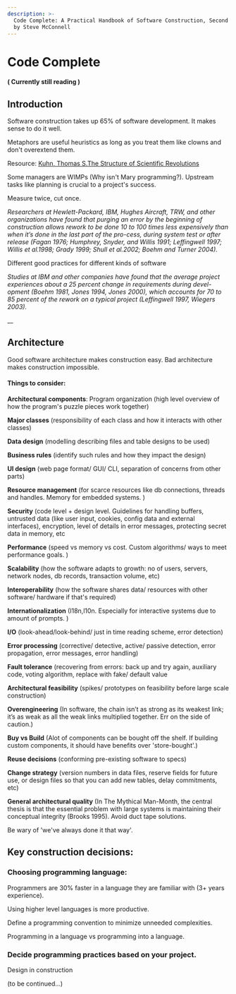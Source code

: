 ```yaml
---
description: >-
  Code Complete: A Practical Handbook of Software Construction, Second Edition
  by Steve McConnell
---
```


# Code Complete

#### \( Currently still reading \)

## Introduction

Software construction takes up 65% of software development. It makes sense to do it well.

Metaphors are useful heuristics as long as you treat them like clowns and don't overextend them.

Resource: [Kuhn, Thomas S.The Structure of Scientific Revolutions](https://projektintegracija.pravo.hr/_download/repository/Kuhn_Structure_of_Scientific_Revolutions.pdf)

Some managers are WIMPs \(Why isn't Mary programming?\). Upstream tasks like planning is crucial to a project's success.

Measure twice, cut once.

_Researchers at Hewlett-Packard, IBM, Hughes Aircraft, TRW, and other organizations have found that purging an error by the beginning of construction allows rework to be done 10 to 100 times less expensively than when it’s done in the last part of the pro-cess, during system test or after release \(Fagan 1976; Humphrey, Snyder, and Willis 1991; Leffingwell 1997; Willis et al.1998; Grady 1999; Shull et al.2002; Boehm and Turner 2004\)._

Different good practices for different kinds of software

_Studies at IBM and other companies have found that the average project experiences about a 25 percent change in requirements during devel-opment \(Boehm 1981, Jones 1994, Jones 2000\), which accounts for 70 to 85 percent of the rework on a typical project \(Leffingwell 1997, Wiegers 2003\)._

\_\_

## Architecture

Good software architecture makes construction easy. Bad architecture makes construction impossible.

#### Things to consider:

**Architectural components**: Program organization \(high level overview of how the program's puzzle pieces work together\)

**Major classes** \(responsibility of each class and how it interacts with other classes\)

**Data design** \(modelling describing files and table designs to be used\)

**Business rules** \(identify such rules and how they impact the design\)

**UI design** \(web page format/ GUI/ CLI, separation of concerns from other parts\)

**Resource management** \(for scarce resources like db connections, threads and handles. Memory for embedded systems. \)

**Security** \(code level + design level. Guidelines for handling buffers, untrusted data \(like user input, cookies, config data and external interfaces\), encryption, level of details in error messages, protecting secret data in memory, etc

**Performance** \(speed vs memory vs cost. Custom algorithms/ ways to meet performance goals. \)

**Scalability** \(how the software adapts to growth: no of users, servers, network nodes, db records, transaction volume, etc\)

**Interoperability** \(how the software shares data/ resources with other software/ hardware if that's required\)

**Internationalization** \(I18n,l10n. Especially for interactive systems due to amount of prompts. \)

**I/O** \(look-ahead/look-behind/ just in time reading scheme, error detection\)

**Error processing** \(corrective/ detective, active/ passive detection, error propagation, error messages, error handling\)

**Fault tolerance** \(recovering from errors: back up and try again, auxiliary code, voting algorithm, replace with fake/ default value

**Architectural feasibility** \(spikes/ prototypes on feasibility before large scale construction\)

**Overengineering** \(In software, the chain isn’t as strong as its weakest link; it’s as weak as all the weak links multiplied together. Err on the side of caution.\)

**Buy vs Build** \(Alot of components can be bought off the shelf. If building custom components, it should have benefits over 'store-bought'.\)

**Reuse decisions** \(conforming pre-existing software to specs\)

**Change strategy** \(version numbers in data files, reserve fields for future use, or design files so that you can add new tables, delay commitments, etc\)

**General architectural quality** \(In The Mythical Man-Month, the central thesis is that the essential problem with large systems is maintaining their conceptual integrity \(Brooks 1995\). Avoid duct tape solutions.

Be wary of 'we've always done it that way'.

## Key construction decisions:

### Choosing programming language:

Programmers are 30% faster in a language they are familiar with \(3+ years experience\).

Using higher level languages is more productive.

Define a programming convention to minimize unneeded complexities.

Programming in a language vs programming into a language.

### Decide programming practices based on your project.

Design in construction 

\(to be continued...\)

